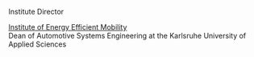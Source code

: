 Institute Director

<a href='https://www.h-ka.de/en/ieem/team'>Institute of Energy Efficient Mobility</a><br>
Dean of Automotive Systems Engineering at the Karlsruhe University of Applied Sciences